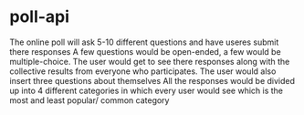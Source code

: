 # poll-api
The online poll will ask 5-10 different questions and have useres submit there responses 
A few questions would be open-ended, a few would be multiple-choice. The user would get to see there responses along with the collective results from everyone who participates.
The user would also insert three questions about themselves 
All the responses would be divided up into 4 different categories in which every user would see which is the most and least popular/ common category
